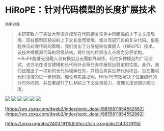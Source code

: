 # HiRoPE：针对代码模型的长度扩展技术
`动手训练`
> 本研究致力于突破大型语言模型在代码相关任务中所面临的上下文长度局限。现有模型因预设的上下文长度而受限，难以驾驭冗长的复杂代码。借鉴程序员处理代码的策略，我们提出了分层旋转位置嵌入（HiRoPE）技术，该技术根据源代码的层级结构，将传统的位置嵌入升级为分层架构。HiRoPE能够无缝融入现有模型且无需额外训练。经过多种模型的广泛测试，该方法在语言建模和长代码补全等任务中展现出稳定的性能。此外，我们还推出了一项新的长代码理解任务，并结合真实世界代码项目，旨在推动代码领域的进一步研究。理论与实践证明，HiRoPE有效解决了位置编码的分布外问题，并显著提升了LLM的上下文处理能力，推理长度远超训练长度。

![](https://raw.githubusercontent.com/HuggingAGI/HuggingArxiv/main/paper_images/2403.19115/x1.png)
![](https://raw.githubusercontent.com/HuggingAGI/HuggingArxiv/main/paper_images/2403.19115/x2.png)
![](https://raw.githubusercontent.com/HuggingAGI/HuggingArxiv/main/paper_images/2403.19115/x3.png)
![](https://raw.githubusercontent.com/HuggingAGI/HuggingArxiv/main/paper_images/2403.19115/x4.png)
![](https://raw.githubusercontent.com/HuggingAGI/HuggingArxiv/main/paper_images/2403.19115/x5.png)
![](https://raw.githubusercontent.com/HuggingAGI/HuggingArxiv/main/paper_images/2403.19115/x6.png)

[https://wx.zsxq.com/dweb2/index/topic_detail/8855811854552882](https://wx.zsxq.com/dweb2/index/topic_detail/8855811854552882)

[https://arxiv.org/abs/2403.19115](https://arxiv.org/abs/2403.19115)